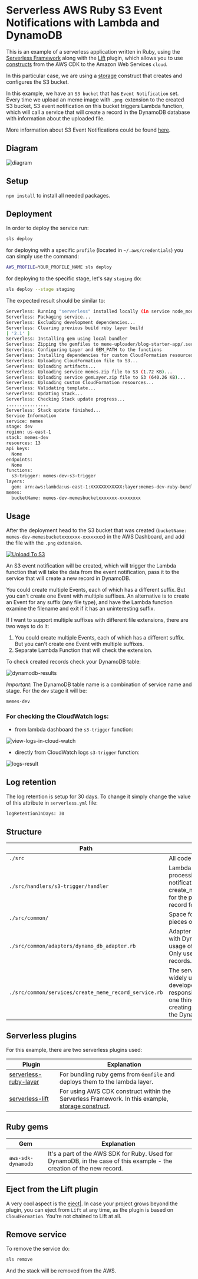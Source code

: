 # Serverless AWS Ruby S3 Event Notifications with Lambda and DynamoDB

This is an example of a serverless application written in Ruby, using the [Serverless Framework](https://serverless.com/) along with the [Lift](https://github.com/getlift/lift) plugin, which allows you to use [constructs](https://docs.aws.amazon.com/cdk/latest/guide/constructs.html) from the AWS CDK to the Amazon Web Services `cloud`.

 In this particular case, we are using a [storage](https://github.com/getlift/lift/blob/master/docs/storage.md) construct that creates and configures the S3 bucket.

In this example, we have an `S3 bucket` that has `Event Notification` set. Every time we upload an meme image with `.png `extension to the created S3 bucket, S3 event notification on this bucket triggers Lambda function, which will call a service that will create a record in the DynamoDB database with information about the uploaded file.

More information about S3 Event Notifications could be found [here](https://docs.aws.amazon.com/AmazonS3/latest/userguide/NotificationHowTo.html#notification-how-to-event-types-and-destinations).

## Diagram

![diagram](images/diagram.png)

## Setup

`npm install` to install all needed packages.

## Deployment

In order to deploy the service run:

```bash
sls deploy
```

for deploying with a specific `profile` (located in `~/.aws/credentials`) you can simply use the command:

```bash
AWS_PROFILE=YOUR_PROFILE_NAME sls deploy
```

for deploying to the specific stage, let's say `staging` do:

```bash
sls deploy --stage staging
```

The expected result should be similar to:

```bash
Serverless: Running "serverless" installed locally (in service node_modules)
Serverless: Packaging service...
Serverless: Excluding development dependencies...
Serverless: Clearing previous build ruby layer build
[ '2.1' ]
Serverless: Installing gem using local bundler
Serverless: Zipping the gemfiles to meme-uploader/blog-starter-app/.serverless/ruby_layer/gemLayer.zip
Serverless: Configuring Layer and GEM_PATH to the functions
Serverless: Installing dependencies for custom CloudFormation resources...
Serverless: Uploading CloudFormation file to S3...
Serverless: Uploading artifacts...
Serverless: Uploading service memes.zip file to S3 (1.72 KB)...
Serverless: Uploading service gemLayer.zip file to S3 (640.26 KB)...
Serverless: Uploading custom CloudFormation resources...
Serverless: Validating template...
Serverless: Updating Stack...
Serverless: Checking Stack update progress...
................
Serverless: Stack update finished...
Service Information
service: memes
stage: dev
region: us-east-1
stack: memes-dev
resources: 13
api keys:
  None
endpoints:
  None
functions:
  s3-trigger: memes-dev-s3-trigger
layers:
  gem: arn:aws:lambda:us-east-1:XXXXXXXXXXXX:layer:memes-dev-ruby-bundle:8
memes:
  bucketName: memes-dev-memesbucketxxxxxxx-xxxxxxxx
```

## Usage

After the deployment head to the S3 bucket that was created (`bucketName: memes-dev-memesbucketxxxxxxx-xxxxxxxx`) in the AWS Dashboard, and add the file with the `.png` extension.

<a href="https://imgur.com/CXFzjEr"><img src="https://i.imgur.com/CXFzjEr.gif" title="Upload To S3" /></a>

An S3 event notification will be created, which will trigger the Lambda function that will take the data from the event notification, pass it to the service that will create a new record in DynamoDB.

You could create multiple Events, each of which has a different suffix. But you can't create one Event with multiple suffixes. An alternative is to create an Event for any suffix (any file type), and have the Lambda function examine the filename and exit if it has an uninteresting suffix.

If I want to support multiple suffixes with different file extensions, there are two ways to do it:

1. You could create multiple Events, each of which has a different suffix. But you can't create one Event with multiple suffixes.
2. Separate Lambda Function that will check the extension.


To check created records check your DynamoDB table:


![dynamodb-results](./images/dynamodb-results.png)

*Important*: The DynamoDB table name is a combination of service name and stage. For the `dev` stage it will be:

```
memes-dev
```
### For checking the CloudWatch logs:

 - from lambda dashboard the `s3-trigger` function:

![view-logs-in-cloud-watch](./images/view-logs-in-cloud-watch.png)

 - directly from CloudWatch logs `s3-trigger` function:

![logs-result](./images/logs-result.png)


## Log retention

The log retention is setup for 30 days. To change it simply change the value of this attribute in `serverless.yml` file:

``` bash
logRetentionInDays: 30
```

## Structure

| Path                                                | Explanation                                                                                                                                                                          |
|-----------------------------------------------------|--------------------------------------------------------------------------------------------------------------------------------------------------------------------------------------|
| `./src`                                               | All code for the project.                                                                                                                                                            |
| `./src/handlers/s3-trigger/handler`                   | Lambda function for processing S3 event notification and triggering create_meme_record_service for the purpose of creating a record for DynamoDB.                                    |
| `./src/common/`                                       | Space for common, reusable pieces of code.                                                                                                                                           |
| `./src/common/adapters/dynamo_db_adapter.rb`          | Adapter for communication with DynamoDB with the usage of AWS SDK for Ruby. Only used for creating new records.                                                                      |
| `./src/common/services/create_meme_record_service.rb` | The service object pattern is widely used within ruby/rails developers. A class that is responsible for doing only one thing. In our case is creating a meme record to the DynamoDB. |


## Serverless plugins

For this example, there are two serverless plugins used:

|Plugin|Explanation|
|------------------------------------------------------------------------------|------------------------------------------------------------------------------------------------------------------------------------------------------------------|
| [serverless-ruby-layer](https://www.npmjs.com/package/serverless-ruby-layer) | For bundling ruby gems from  `Gemfile` and deploys them to the lambda layer.                                                                                     |
| [serverless-lift](https://www.npmjs.com/package/serverless-lift)             | For using AWS CDK construct within the Serverless Framework. In this example,  [storage construct](https://github.com/getlift/lift/blob/master/docs/storage.md). |


## Ruby gems

|Gem|Explanation|
|------------------------------------------------------------------------------|------------------------------------------------------------------------------------------------------------------------------------------------------------------|
| `aws-sdk-dynamodb` | It's a part of the AWS SDK for Ruby. Used for DynamoDB, in the case of this example - the creation of the new record.                                                                                     |

## Eject from the Lift plugin

A very cool aspect is the [eject](https://github.com/getlift/lift#ejecting)|. In case your project grows beyond the plugin, you can eject from `Lift` at any time, as the plugin is based on `CloudFormation`. You're not chained to Lift at all.

## Remove service

To remove the service do:

```bash
sls remove
```
And the stack will be removed from the AWS.